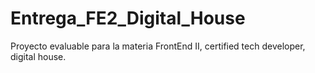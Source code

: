 # Entrega_FE2_Digital_House
Proyecto evaluable para la materia FrontEnd II, certified tech developer, digital house.
